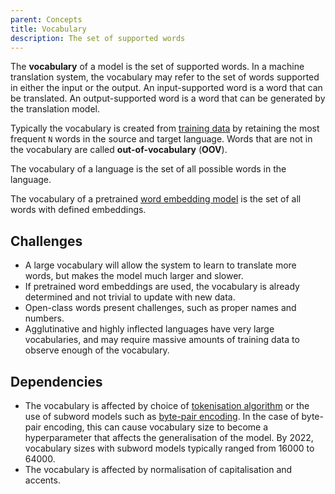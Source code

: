 ```yaml
---
parent: Concepts
title: Vocabulary
description: The set of supported words
---
```


The **vocabulary** of a model is the set of supported words.
In a machine translation system, the vocabulary may refer to the set of words supported in either the input or the output.
An input-supported word is a word that can be translated.
An output-supported word is a word that can be generated by the translation model.

Typically the vocabulary is created from [training data](/customisation/training-data.md) by retaining the most frequent `N` words in the source and target language.
Words that are not in the vocabulary are called **out-of-vocabulary** (**OOV**).

The vocabulary of a language is the set of all possible words in the language.

The vocabulary of a pretrained [word embedding model](/concepts/word-embeddings.md) is the set of all words with defined embeddings.

## Challenges

- A large vocabulary will allow the system to learn to translate more words, but makes the model much larger and slower.
- If pretrained word embeddings are used, the vocabulary is already determined and not trivial to update with new data.
- Open-class words present challenges, such as proper names and numbers.
- Agglutinative and highly inflected languages have very large vocabularies, and may require massive amounts of training data to observe enough of the vocabulary.

## Dependencies

- The vocabulary is affected by choice of [tokenisation algorithm](/customisation/tokenisation.md) or the use of subword models such as [byte-pair encoding](/approaches/byte-pair-encoding.md). In the case of byte-pair encoding, this can cause vocabulary size to become a hyperparameter that affects the generalisation of the model. By 2022, vocabulary sizes with subword models typically ranged from 16000 to 64000.
- The vocabulary is affected by normalisation of capitalisation and accents.
